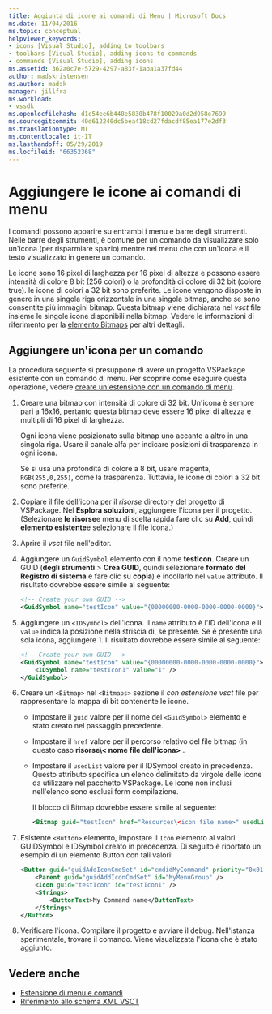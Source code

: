 ```yaml
---
title: Aggiunta di icone ai comandi di Menu | Microsoft Docs
ms.date: 11/04/2016
ms.topic: conceptual
helpviewer_keywords:
- icons [Visual Studio], adding to toolbars
- toolbars [Visual Studio], adding icons to commands
- commands [Visual Studio], adding icons
ms.assetid: 362a0c7e-5729-4297-a83f-1aba1a37fd44
author: madskristensen
ms.author: madsk
manager: jillfra
ms.workload:
- vssdk
ms.openlocfilehash: d1c54ee6b448e5830b478f10029a0d2d958e7699
ms.sourcegitcommit: 40d612240dc5bea418cd27fdacdf85ea177e2df3
ms.translationtype: MT
ms.contentlocale: it-IT
ms.lasthandoff: 05/29/2019
ms.locfileid: "66352368"
---
```

# <a name="add-icons-to-menu-commands"></a>Aggiungere le icone ai comandi di menu
I comandi possono apparire su entrambi i menu e barre degli strumenti. Nelle barre degli strumenti, è comune per un comando da visualizzare solo un'icona (per risparmiare spazio) mentre nei menu che con un'icona e il testo visualizzato in genere un comando.

 Le icone sono 16 pixel di larghezza per 16 pixel di altezza e possono essere intensità di colore 8 bit (256 colori) o la profondità di colore di 32 bit (colore true). le icone di colori a 32 bit sono preferite. Le icone vengono disposte in genere in una singola riga orizzontale in una singola bitmap, anche se sono consentite più immagini bitmap. Questa bitmap viene dichiarata nel *vsct* file insieme le singole icone disponibili nella bitmap. Vedere le informazioni di riferimento per la [elemento Bitmaps](../extensibility/bitmaps-element.md) per altri dettagli.

## <a name="add-an-icon-to-a-command"></a>Aggiungere un'icona per un comando
 La procedura seguente si presuppone di avere un progetto VSPackage esistente con un comando di menu. Per scoprire come eseguire questa operazione, vedere [creare un'estensione con un comando di menu](../extensibility/creating-an-extension-with-a-menu-command.md).

1. Creare una bitmap con intensità di colore di 32 bit. Un'icona è sempre pari a 16x16, pertanto questa bitmap deve essere 16 pixel di altezza e multipli di 16 pixel di larghezza.

     Ogni icona viene posizionato sulla bitmap uno accanto a altro in una singola riga. Usare il canale alfa per indicare posizioni di trasparenza in ogni icona.

     Se si usa una profondità di colore a 8 bit, usare magenta, `RGB(255,0,255)`, come la trasparenza. Tuttavia, le icone di colori a 32 bit sono preferite.

2. Copiare il file dell'icona per il *risorse* directory del progetto di VSPackage. Nel **Esplora soluzioni**, aggiungere l'icona per il progetto. (Selezionare **le risorse**e menu di scelta rapida fare clic su **Add**, quindi **elemento esistente**e selezionare il file icona.)

3. Aprire il *vsct* file nell'editor.

4. Aggiungere un `GuidSymbol` elemento con il nome **testIcon**. Creare un GUID (**degli strumenti** > **Crea GUID**, quindi selezionare **formato del Registro di sistema** e fare clic su **copia**) e incollarlo nel `value` attributo. Il risultato dovrebbe essere simile al seguente:

    ```xml
    <!-- Create your own GUID -->
    <GuidSymbol name="testIcon" value="{00000000-0000-0000-0000-0000}">
    ```

5. Aggiungere un `<IDSymbol>` dell'icona. Il `name` attributo è l'ID dell'icona e il `value` indica la posizione nella striscia di, se presente. Se è presente una sola icona, aggiungere 1. Il risultato dovrebbe essere simile al seguente:

    ```xml
    <!-- Create your own GUID -->
    <GuidSymbol name="testIcon" value="{00000000-0000-0000-0000-0000}">
        <IDSymbol name="testIcon1" value="1" />
    </GuidSymbol>
    ```

6. Creare un `<Bitmap>` nel `<Bitmaps>` sezione il *con estensione vsct* file per rappresentare la mappa di bit contenente le icone.

    - Impostare il `guid` valore per il nome del `<GuidSymbol>` elemento è stato creato nel passaggio precedente.

    - Impostare il `href` valore per il percorso relativo del file bitmap (in questo caso **risorse\\< nome file dell'icona\>** .

    - Impostare il `usedList` valore per il IDSymbol creato in precedenza. Questo attributo specifica un elenco delimitato da virgole delle icone da utilizzare nel pacchetto VSPackage. Le icone non inclusi nell'elenco sono esclusi form compilazione.

         Il blocco di Bitmap dovrebbe essere simile al seguente:

        ```xml
        <Bitmap guid="testIcon" href="Resources\<icon file name>" usedList="testIcon1"/>
        ```

7. Esistente `<Button>` elemento, impostare il `Icon` elemento ai valori GUIDSymbol e IDSymbol creato in precedenza. Di seguito è riportato un esempio di un elemento Button con tali valori:

    ```xml
    <Button guid="guidAddIconCmdSet" id="cmdidMyCommand" priority="0x0100" type="Button">
        <Parent guid="guidAddIconCmdSet" id="MyMenuGroup" />
        <Icon guid="testIcon" id="testIcon1" />
        <Strings>
            <ButtonText>My Command name</ButtonText>
        </Strings>
    </Button>
    ```

8. Verificare l'icona. Compilare il progetto e avviare il debug. Nell'istanza sperimentale, trovare il comando. Viene visualizzata l'icona che è stato aggiunto.

## <a name="see-also"></a>Vedere anche
- [Estensione di menu e comandi](../extensibility/extending-menus-and-commands.md)
- [Riferimento allo schema XML VSCT](../extensibility/vsct-xml-schema-reference.md)